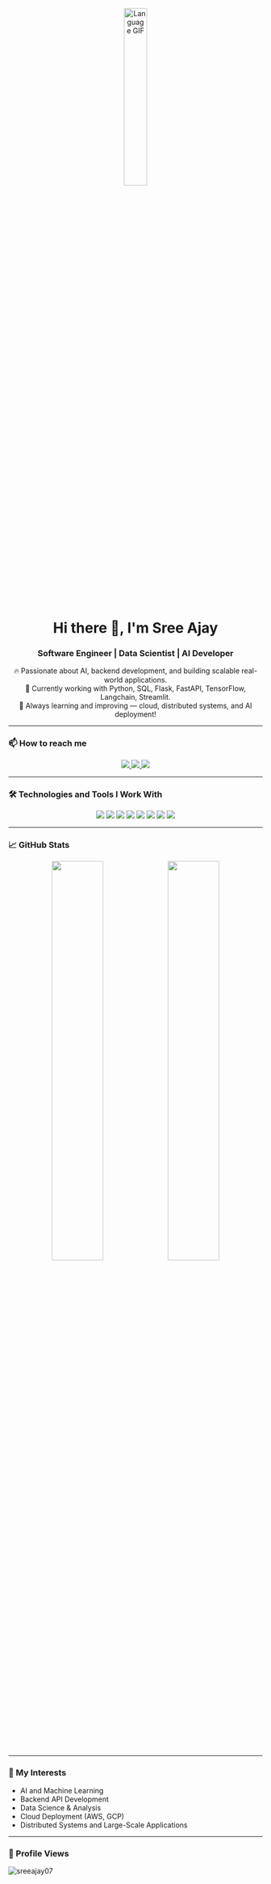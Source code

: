 <p align="center">
  <img width="30%" src="https://github.com/alansmathew/alansmathew/raw/master/lang.gif" alt="Language GIF" />
</p>

<h1 align="center">Hi there 👋, I'm <b>Sree Ajay</b></h1>
<h3 align="center">Software Engineer | Data Scientist | AI Developer</h3>

<p align="center">
  🔥 Passionate about AI, backend development, and building scalable real-world applications.<br/>
  🎯 Currently working with Python, SQL, Flask, FastAPI, TensorFlow, Langchain, Streamlit.<br/>
  🚀 Always learning and improving — cloud, distributed systems, and AI deployment!
</p>

---

### 📫 How to reach me
<p align="center">
  <a href="mailto:sreeaijaay@gmail.com">
    <img src="https://img.shields.io/badge/Gmail-D14836?style=for-the-badge&logo=gmail&logoColor=white">
  </a>
  <a href="https://linkedin.com/in/sree-ajay">
    <img src="https://img.shields.io/badge/LinkedIn-0077B5?style=for-the-badge&logo=linkedin&logoColor=white">
  </a>
  <a href="https://github.com/sreeajay07">
    <img src="https://img.shields.io/badge/GitHub-000?style=for-the-badge&logo=github&logoColor=white">
  </a>
</p>

---

### 🛠️ Technologies and Tools I Work With
<p align="center">
  <img src="https://img.shields.io/badge/Python-3776AB?style=for-the-badge&logo=python&logoColor=white"/>
  <img src="https://img.shields.io/badge/TensorFlow-FF6F00?style=for-the-badge&logo=tensorflow&logoColor=white"/>
  <img src="https://img.shields.io/badge/Streamlit-FF4B4B?style=for-the-badge&logo=streamlit&logoColor=white"/>
  <img src="https://img.shields.io/badge/FastAPI-009688?style=for-the-badge&logo=fastapi&logoColor=white"/>
  <img src="https://img.shields.io/badge/Langchain-0A0A0A?style=for-the-badge&logo=LangChain&logoColor=white"/>
  <img src="https://img.shields.io/badge/Flask-000000?style=for-the-badge&logo=flask&logoColor=white"/>
  <img src="https://img.shields.io/badge/AWS-232F3E?style=for-the-badge&logo=amazon-aws&logoColor=white"/>
  <img src="https://img.shields.io/badge/Git-F05032?style=for-the-badge&logo=git&logoColor=white"/>
</p>

---

### 📈 GitHub Stats

<p align="center">
  <img src="https://github-readme-stats.vercel.app/api?username=sreeajay07&show_icons=true&theme=radical" width="45%" />
  <img src="https://github-readme-stats.vercel.app/api/top-langs/?username=sreeajay07&theme=radical&layout=compact" width="45%" />
</p>

---

### 🚀 My Interests
- AI and Machine Learning
- Backend API Development
- Data Science & Analysis
- Cloud Deployment (AWS, GCP)
- Distributed Systems and Large-Scale Applications

---

### 👀 Profile Views
<p align="left">
  <img src="https://komarev.com/ghpvc/?username=sreeajay07&label=Profile%20views&color=0e75b6&style=flat" alt="sreeajay07" />
</p>


